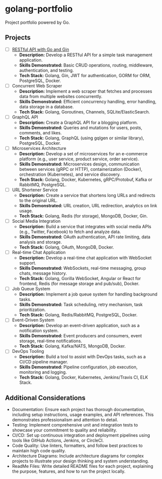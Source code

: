 # golang-portfolio

Project portfolio powered by Go.

## Projects

- [ ] [RESTful API with Go and Gin](./rest-api/)
  - **Description:** Develop a RESTful API for a simple task management application.
  - **Skills Demonstrated:** Basic CRUD operations, routing, middleware, authentication, and testing.
  - **Tech Stack:** Golang, Gin, JWT for authentication, GORM for ORM, PostgreSQL, Docker.
- [ ] Concurrent Web Scraper
  - **Description:** Implement a web scraper that fetches and processes data from multiple websites concurrently.
  - **Skills Demonstrated:** Efficient concurrency handling, error handling, data storage in a database.
  - **Tech Stack:** Golang, Goroutines, Channels, SQLite/ElasticSearch.
- [ ] GraphQL API
  - **Description:** Create a GraphQL API for a blogging platform.
  - **Skills Demonstrated:** Queries and mutations for users, posts, comments, and likes.
  - **Tech Stack:** Golang, GraphQL (using gqlgen or similar library), PostgreSQL, Docker.
- [ ] Microservices Architecture
  - **Description:** Develop a set of microservices for an e-commerce platform (e.g., user service, product service, order service).
  - **Skills Demonstrated:** Microservices design, communication between services (gRPC or HTTP), containerization (Docker), orchestration (Kubernetes), and service discovery.
  - **Tech Stack:** Golang, Docker, Kubernetes, gRPC/Protobuf, Kafka or RabbitMQ, PostgreSQL.
- [ ] URL Shortener Service
  - **Description:** Create a service that shortens long URLs and redirects to the original URL.
  - **Skills Demonstrated:** URL creation, URL redirection, analytics on link usage.
  - **Tech Stack:** Golang, Redis (for storage), MongoDB, Docker, Gin.
- [ ] Social Media Integration
  - **Description:** Build a service that integrates with social media APIs (e.g., Twitter, Facebook) to fetch and analyze data.
  - **Skills Demonstrated:** OAuth authentication, API rate limiting, data analysis and storage.
  - **Tech Stack:** Golang, OAuth, MongoDB, Docker.
- [ ] Real-time Chat Application
  - **Description:** Develop a real-time chat application with WebSocket support.
  - **Skills Demonstrated:** WebSockets, real-time messaging, group chats, message history.
  - **Tech Stack:** Golang, Gorilla WebSocket, Angular or React for frontend, Redis (for message storage and pub/sub), Docker.
- [ ] Job Queue System
  - **Description:** Implement a job queue system for handling background tasks.
  - **Skills Demonstrated:** Task scheduling, retry mechanism, task prioritization.
  - **Tech Stack:** Golang, Redis/RabbitMQ, PostgreSQL, Docker.
- [ ] Event-Driven System
  - **Description:** Develop an event-driven application, such as a notification system.
  - **Skills Demonstrated:** Event producers and consumers, event storage, real-time notifications.
  - **Tech Stack:** Golang, Kafka/NATS, MongoDB, Docker.
- [ ] DevOps Tooling
  - **Description:** Build a tool to assist with DevOps tasks, such as a CI/CD pipeline manager.
  - **Skills Demonstrated:** Pipeline configuration, job execution, monitoring and logging.
  - **Tech Stack:** Golang, Docker, Kubernetes, Jenkins/Travis CI, ELK Stack.

## Additional Considerations

- Documentation: Ensure each project has thorough documentation, including setup instructions, usage examples, and API references. This demonstrates professionalism and attention to detail.
- Testing: Implement comprehensive unit and integration tests to showcase your commitment to quality and reliability.
- CI/CD: Set up continuous integration and deployment pipelines using tools like GitHub Actions, Jenkins, or CircleCI.
- Code Quality: Use linters, formatters, and follow best practices to maintain high code quality.
- Architecture Diagrams: Include architecture diagrams for complex projects to illustrate your design thinking and system understanding.
- ReadMe Files: Write detailed README files for each project, explaining the purpose, features, and how to run the project locally.
